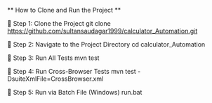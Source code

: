 ** How to Clone and Run the Project **


🔹 Step 1: Clone the Project
git clone https://github.com/sultansaudagar1999/calculator_Automation.git

🔹 Step 2: Navigate to the Project Directory
cd calculator_Automation

🔹 Step 3: Run All Tests
mvn test

🔹 Step 4: Run Cross-Browser Tests
mvn test -DsuiteXmlFile=CrossBrowser.xml

🔹 Step 5: Run via Batch File (Windows)
run.bat

